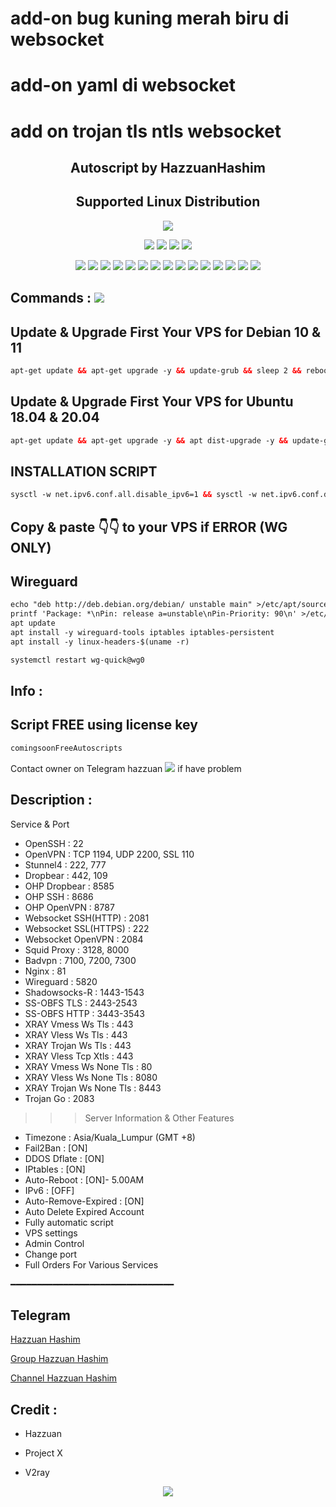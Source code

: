 # add-on bug kuning merah biru di websocket
# add-on yaml di websocket
# add on trojan tls ntls websocket 

                                           
<h2 align="center"> Autoscript by HazzuanHashim</h2>

<h2 align="center"> Supported Linux Distribution</h2>
<p align="center"><img src="https://d33wubrfki0l68.cloudfront.net/5911c43be3b1da526ed609e9c55783d9d0f6b066/9858b/assets/img/debian-ubuntu-hover.png"></p>
<p align="center"><img src="https://img.shields.io/static/v1?style=for-the-badge&logo=debian&label=Debian%2010&message=Buster&color=blue"> <img src="https://img.shields.io/static/v1?style=for-the-badge&logo=debian&label=Debian%2011&message=Bullseye&color=blue"> <img src="https://img.shields.io/static/v1?style=for-the-badge&logo=ubuntu&label=Ubuntu%2018&message=18.04 LTS&color=blue"> <img src="https://img.shields.io/static/v1?style=for-the-badge&logo=ubuntu&label=Ubuntu%2020&message=20.04 LTS&color=blue"></p>

<p align="center"><img src="https://img.shields.io/badge/Service-OpenSSH-success.svg"> <img src="https://img.shields.io/badge/Service-Dropbear-success.svg">  <img src="https://img.shields.io/badge/Service-Websocket-success.svg"> <img src="https://img.shields.io/badge/Service-BadVPN-success.svg">  <img src="https://img.shields.io/badge/Service-Stunnel-success.svg">  <img src="https://img.shields.io/badge/Service-OpenVPN-success.svg">  <img src="https://img.shields.io/badge/Service-Squid3-success.svg">  <img   src="https://img.shields.io/badge/Service-Webmin-success.svg">  <img src="https://img.shields.io/badge/Service-OHP-success.svg">  <img
src="https://img.shields.io/badge/Service-Xray-success.svg">  <img src= "https://img.shields.io/badge/Service-SSR-success.svg">  <img src="https://img.shields.io/badge/Service-Trojan Go-success.svg"> <img src="https://img.shields.io/badge/Service-Trojan-success.svg"> <img src="https://img.shields.io/badge/Service-WireGuard-success.svg"> <img src="https://img.shields.io/badge/Service-Shadowsocks-success.svg">

## Commands : <img src="https://img.shields.io/static/v1?style=for-the-badge&logo=powershell&label=Shell&message=Bash%20Script&color=lightgray">

## Update & Upgrade First Your VPS for Debian 10 & 11

  ```html
  apt-get update && apt-get upgrade -y && update-grub && sleep 2 && reboot
  ```

## Update & Upgrade First Your VPS for Ubuntu 18.04 & 20.04

  ```html
  apt-get update && apt-get upgrade -y && apt dist-upgrade -y && update-grub && sleep 2 && reboot
  ```
 
## INSTALLATION SCRIPT

  ```html
  sysctl -w net.ipv6.conf.all.disable_ipv6=1 && sysctl -w net.ipv6.conf.default.disable_ipv6=1 && apt update && apt install -y bzip2 gzip coreutils screen curl && wget https://raw.githubusercontent.com/Hazzuan1984/t-code/main/setup2.sh && chmod +x setup2.sh && sed -i -e 's/\r$//' setup2.sh && screen -S setup2 ./setup2.sh
  ```
 
 ## Copy & paste 👇👇 to your VPS if ERROR (WG ONLY)
 ## Wireguard

  ```html
  echo "deb http://deb.debian.org/debian/ unstable main" >/etc/apt/sources.list.d/unstable.list
printf 'Package: *\nPin: release a=unstable\nPin-Priority: 90\n' >/etc/apt/preferences.d/limit-unstable
apt update
apt install -y wireguard-tools iptables iptables-persistent
apt install -y linux-headers-$(uname -r)
  ```
 
   ```html
systemctl restart wg-quick@wg0
  ```

## Info :

 ## Script FREE using license key 

   ```html
  comingsoonFreeAutoscripts
  ```
 
 Contact owner on Telegram hazzuan <a href="https://t.me/HazzuanHashim" target=”_blank”><img src="https://img.shields.io/static/v1?style=for-the-badge&logo=Telegram&label=Telegram&message=Click%20Here&color=blue"></a> if have problem


## Description :

  Service & Port

  - OpenSSH                 : 22
  - OpenVPN                 : TCP 1194, UDP 2200, SSL 110
  - Stunnel4                : 222, 777
  - Dropbear                : 442, 109
  - OHP Dropbear            : 8585
  - OHP SSH                 : 8686
  - OHP OpenVPN             : 8787
  - Websocket SSH(HTTP)     : 2081
  - Websocket SSL(HTTPS)    : 222
  - Websocket OpenVPN       : 2084
  - Squid Proxy             : 3128, 8000
  - Badvpn                  : 7100, 7200, 7300
  - Nginx                   : 81
  - Wireguard               : 5820
  - Shadowsocks-R           : 1443-1543
  - SS-OBFS TLS             : 2443-2543
  - SS-OBFS HTTP            : 3443-3543
  - XRAY Vmess Ws Tls       : 443
  - XRAY Vless Ws Tls       : 443
  - XRAY Trojan Ws Tls      : 443
  - XRAY Vless Tcp Xtls     : 443
  - XRAY Vmess Ws None Tls  : 80
  - XRAY Vless Ws None Tls  : 8080
  - XRAY Trojan Ws None Tls : 8443
  - Trojan Go               : 2083

 >>> Server Information & Other Features
   - Timezone                 : Asia/Kuala_Lumpur (GMT +8)
   - Fail2Ban                 : [ON]
   - DDOS Dflate              : [ON]
   - IPtables                 : [ON]
   - Auto-Reboot              : [ON]- 5.00AM
   - IPv6                     : [OFF]
   - Auto-Remove-Expired      : [ON]
   - Auto Delete Expired Account
   - Fully automatic script
   - VPS settings
   - Admin Control
   - Change port
   - Full Orders For Various Services

━━━━━━━━━━━━━━━━━━━━━━━━━━━━━━━

## Telegram

[Hazzuan Hashim](https://t.me/HazzuanHashim)

[Group Hazzuan Hashim](https://t.me/HazzuanHashim)

[Channel Hazzuan Hashim](https://t.me/HazzuanHashim)

## Credit :

*   Hazzuan

*   Project X

*   V2ray

<p align="center">
  <a><img src="https://img.shields.io/badge/Copyright%20©-HazzuanHashim%20AutoScriptVPN%202022.%20All%20rights%20reserved...-blueviolet.svg" style="max-width:200%;">
    </p>
   </p>
